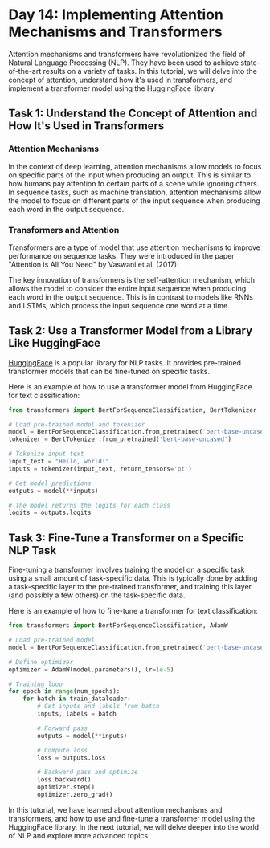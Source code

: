 # Day 14: Implementing Attention Mechanisms and Transformers

Attention mechanisms and transformers have revolutionized the field of Natural Language Processing (NLP). They have been used to achieve state-of-the-art results on a variety of tasks. In this tutorial, we will delve into the concept of attention, understand how it's used in transformers, and implement a transformer model using the HuggingFace library.

## Task 1: Understand the Concept of Attention and How It's Used in Transformers

### Attention Mechanisms

In the context of deep learning, attention mechanisms allow models to focus on specific parts of the input when producing an output. This is similar to how humans pay attention to certain parts of a scene while ignoring others. In sequence tasks, such as machine translation, attention mechanisms allow the model to focus on different parts of the input sequence when producing each word in the output sequence.

### Transformers and Attention

Transformers are a type of model that use attention mechanisms to improve performance on sequence tasks. They were introduced in the paper "Attention is All You Need" by Vaswani et al. (2017). 

The key innovation of transformers is the self-attention mechanism, which allows the model to consider the entire input sequence when producing each word in the output sequence. This is in contrast to models like RNNs and LSTMs, which process the input sequence one word at a time.

## Task 2: Use a Transformer Model from a Library Like HuggingFace

[HuggingFace](https://huggingface.co/) is a popular library for NLP tasks. It provides pre-trained transformer models that can be fine-tuned on specific tasks.

Here is an example of how to use a transformer model from HuggingFace for text classification:

```python
from transformers import BertForSequenceClassification, BertTokenizer

# Load pre-trained model and tokenizer
model = BertForSequenceClassification.from_pretrained('bert-base-uncased')
tokenizer = BertTokenizer.from_pretrained('bert-base-uncased')

# Tokenize input text
input_text = "Hello, world!"
inputs = tokenizer(input_text, return_tensors='pt')

# Get model predictions
outputs = model(**inputs)

# The model returns the logits for each class
logits = outputs.logits
```

## Task 3: Fine-Tune a Transformer on a Specific NLP Task

Fine-tuning a transformer involves training the model on a specific task using a small amount of task-specific data. This is typically done by adding a task-specific layer to the pre-trained transformer, and training this layer (and possibly a few others) on the task-specific data.

Here is an example of how to fine-tune a transformer for text classification:

```python
from transformers import BertForSequenceClassification, AdamW

# Load pre-trained model
model = BertForSequenceClassification.from_pretrained('bert-base-uncased')

# Define optimizer
optimizer = AdamW(model.parameters(), lr=1e-5)

# Training loop
for epoch in range(num_epochs):
    for batch in train_dataloader:
        # Get inputs and labels from batch
        inputs, labels = batch

        # Forward pass
        outputs = model(**inputs)

        # Compute loss
        loss = outputs.loss

        # Backward pass and optimize
        loss.backward()
        optimizer.step()
        optimizer.zero_grad()
```

In this tutorial, we have learned about attention mechanisms and transformers, and how to use and fine-tune a transformer model using the HuggingFace library. In the next tutorial, we will delve deeper into the world of NLP and explore more advanced topics.